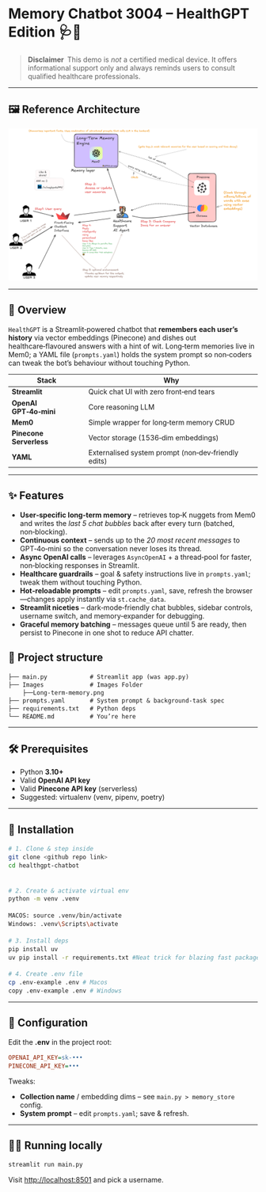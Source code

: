 # Memory Chatbot 3004 – **HealthGPT Edition** 🩺🤖

> **Disclaimer** This demo is *not* a certified medical device. It offers informational support only and always reminds users to consult qualified healthcare professionals.

---

## 🖼️ Reference Architecture

*![](images/Long-term-memory.png)*

---

## 🚀 Overview

`HealthGPT` is a Streamlit‑powered chatbot that **remembers each user’s history** via vector embeddings (Pinecone) and dishes out healthcare‑flavoured answers with a hint of wit.  Long‑term memories live in Mem0; a YAML file (`prompts.yaml`) holds the system prompt so non‑coders can tweak the bot’s behaviour without touching Python.

| Stack                   | Why                                                 |
| ----------------------- | --------------------------------------------------- |
| **Streamlit**           | Quick chat UI with zero front‑end tears             |
| **OpenAI GPT‑4o‑mini**  | Core reasoning LLM                                  |
| **Mem0**                | Simple wrapper for long‑term memory CRUD            |
| **Pinecone Serverless** | Vector storage (1536‑dim embeddings)                |
| **YAML**                | Externalised system prompt (non‑dev‑friendly edits) |

---

## ✨ Features

* **User‑specific long‑term memory** – retrieves top‑K nuggets from Mem0 and writes the *last 5 chat bubbles* back after every turn (batched, non‑blocking).
* **Continuous context** – sends up to the *20 most recent messages* to GPT‑4o‑mini so the conversation never loses its thread.
* **Async OpenAI calls** – leverages `AsyncOpenAI` + a thread‑pool for faster, non‑blocking responses in Streamlit.
* **Healthcare guardrails** – goal & safety instructions live in `prompts.yaml`; tweak them without touching Python.
* **Hot‑reloadable prompts** – edit `prompts.yaml`, save, refresh the browser—changes apply instantly via `st.cache_data`.
* **Streamlit niceties** – dark‑mode‑friendly chat bubbles, sidebar controls, username switch, and memory‑expander for debugging.
* **Graceful memory batching** – messages queue until 5 are ready, then persist to Pinecone in one shot to reduce API chatter.


## 📂 Project structure

```
├── main.py            # Streamlit app (was app.py)
├── Images             # Images Folder
    ├──Long-term-memory.png         
├── prompts.yaml       # System prompt & background‑task spec
├── requirements.txt   # Python deps
└── README.md          # You’re here

```

---

## 🛠️ Prerequisites

* Python **3.10+**
* Valid **OpenAI API key**
* Valid **Pinecone API key** (serverless)
* Suggested: virtualenv (venv, pipenv, poetry)

---

## 🔧 Installation

```bash
# 1. Clone & step inside
git clone <github repo link>
cd healthgpt-chatbot


# 2. Create & activate virtual env
python -m venv .venv

MACOS: source .venv/bin/activate  
Windows: .venv\Scripts\activate

# 3. Install deps
pip install uv 
uv pip install -r requirements.txt #Neat trick for blazing fast package management

# 4. Create .env file
cp .env-example .env # Macos
copy .env-example .env # Windows
```
---

## 🔐 Configuration

Edit the **.env** in the project root:

```ini
OPENAI_API_KEY=sk-•••
PINECONE_API_KEY=•••
```

Tweaks:

* **Collection name** / embedding dims – see `main.py > memory_store` config.
* **System prompt** – edit `prompts.yaml`; save & refresh.

---

## 🏃‍♂️ Running locally

```bash
streamlit run main.py
```

Visit [http://localhost:8501](http://localhost:8501) and pick a username.
